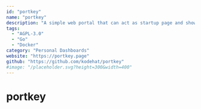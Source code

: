 ```yaml
---
id: "portkey"
name: "portkey"
description: "A simple web portal that can act as startup page and shows a collection of links/urls. Also supports adding custom pages. Everything with one config file."
tags:
  - "AGPL-3.0"
  - "Go"
  - "Docker"
category: "Personal Dashboards"
website: "https://portkey.page"
github: "https://github.com/kodehat/portkey"
#image: "/placeholder.svg?height=300&width=400"
---
```


# portkey
